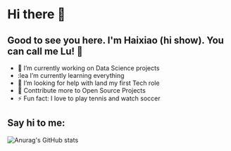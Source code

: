 # Hi there 👋
## Good to see you here. I'm Haixiao (hi show). You can call me Lu! 🤝

- 🔭  I’m currently working on Data Science projects
- :lea  I’m currently learning everything 
- 🤔  I’m looking for help with land my first Tech role
- 🥅  Conttribute more to Open Source Projects
- ⚡ Fun fact: I love to play tennis and watch soccer

## Say hi to me:

![Anurag's GitHub stats](https://github-readme-stats.vercel.app/api?username=haixiaolu)
